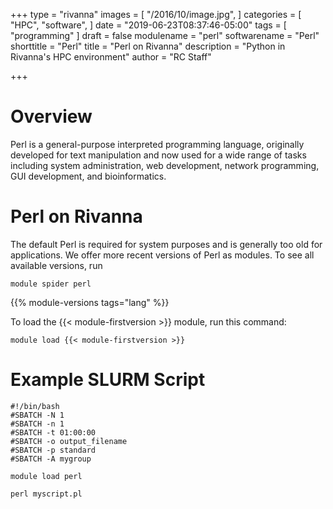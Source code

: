 +++
type = "rivanna"
images = [
  "/2016/10/image.jpg",
]
categories = [
  "HPC",
  "software",
]
date = "2019-06-23T08:37:46-05:00"
tags = [
  "programming"
]
draft = false
modulename = "perl"
softwarename = "Perl"
shorttitle = "Perl"
title = "Perl on Rivanna"
description = "Python in Rivanna's HPC environment"
author = "RC Staff"

+++
# Overview
Perl is a general-purpose interpreted programming language, originally developed for text manipulation and now used for a wide range of tasks including system administration, web development, network programming, GUI development, and bioinformatics.

# Perl on Rivanna
The default Perl is required for system purposes and is generally too old for applications. We offer more recent versions of Perl as modules. To see all available versions, run
```
module spider perl
```

{{% module-versions tags="lang" %}}

To load the {{< module-firstversion >}} module, run this command:
```
module load {{< module-firstversion >}}
```

# Example SLURM Script
```
#!/bin/bash
#SBATCH -N 1
#SBATCH -n 1
#SBATCH -t 01:00:00
#SBATCH -o output_filename
#SBATCH -p standard
#SBATCH -A mygroup

module load perl

perl myscript.pl
```

